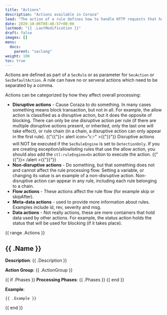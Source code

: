 ```yaml
---
title: "Actions"
description: "Actions available in Coraza"
lead: "The action of a rule defines how to handle HTTP requests that have matched one or more rule conditions."
date: 2020-10-06T08:48:57+00:00
lastmod: "{{ .LastModification }}"
draft: false
images: []
menu:
  docs:
    parent: "seclang"
weight: 100
toc: true
---
```


[//]: <> (This file is generated by tools/actionsgen. DO NOT EDIT.)

Actions are defined as part of a `SecRule` or as parameter for `SecAction` or `SecDefaultAction`. A rule can have no or serveral actions which need to be separated by a comma.

Actions can be categorized by how they affect overall processing:

* **Disruptive actions** - Cause Coraza to do something. In many cases something means block transaction, but not in all. For example, the allow action is classified as a disruptive action, but it does the opposite of blocking. There can only be one disruptive action per rule (if there are multiple disruptive actions present, or inherited, only the last one will take effect), or rule chain (in a chain, a disruptive action can only appear in the first rule).
{{"{{"}}< alert icon="👉" >{{"}}"}}
Disruptive actions will NOT be executed if the `SecRuleEngine` is set to `DetectionOnly`. If you are creating exception/allowlisting rules that use the allow action, you should also add the `ctl:ruleEngine=On` action to execute the action.
{{"{{"}}< /alert >{{"}}"}}
* **Non-disruptive actions** - Do something, but that something does not and cannot affect the rule processing flow. Setting a variable, or changing its value is an example of a non-disruptive action. Non-disruptive action can appear in any rule, including each rule belonging to a chain.
* **Flow actions** - These actions affect the rule flow (for example skip or skipAfter).
* **Meta-data actions** - used to provide more information about rules. Examples include id, rev, severity and msg.
* **Data actions** - Not really actions, these are mere containers that hold data used by other actions. For example, the status action holds the status that will be used for blocking (if it takes place).

{{ range .Actions }}
## {{ .Name }}

**Description**: {{ .Description }}

**Action Group**: {{ .ActionGroup }}

{{ if .Phases }}
**Processing Phases**: {{ .Phases }}
{{ end }}

**Example**:

```
{{ .Example }}
```
{{ end }}
